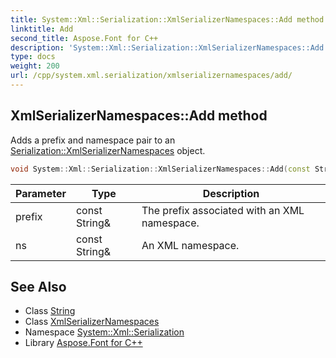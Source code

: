 ```yaml
---
title: System::Xml::Serialization::XmlSerializerNamespaces::Add method
linktitle: Add
second_title: Aspose.Font for C++
description: 'System::Xml::Serialization::XmlSerializerNamespaces::Add method. Adds a prefix and namespace pair to an Serialization::XmlSerializerNamespaces object in C++.'
type: docs
weight: 200
url: /cpp/system.xml.serialization/xmlserializernamespaces/add/
---
```

## XmlSerializerNamespaces::Add method


Adds a prefix and namespace pair to an [Serialization::XmlSerializerNamespaces](../) object.

```cpp
void System::Xml::Serialization::XmlSerializerNamespaces::Add(const String &prefix, const String &ns)
```


| Parameter | Type | Description |
| --- | --- | --- |
| prefix | const String\& | The prefix associated with an XML namespace. |
| ns | const String\& | An XML namespace. |

## See Also

* Class [String](../../../system/string/)
* Class [XmlSerializerNamespaces](../)
* Namespace [System::Xml::Serialization](../../)
* Library [Aspose.Font for C++](../../../)
